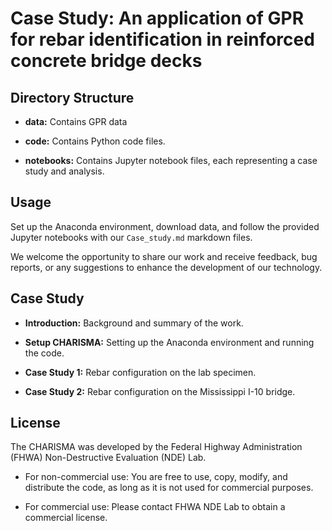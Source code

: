# Case Study: An application of GPR for rebar identification in reinforced concrete bridge decks


## Directory Structure

- **data:** Contains GPR data

- **code:** Contains Python code files.

- **notebooks:** Contains Jupyter notebook files, each representing a case study and analysis.

## Usage

Set up the Anaconda environment, download data, and follow the provided Jupyter notebooks with our `Case_study.md` markdown files.

We welcome the opportunity to share our work and receive feedback, bug reports, or any suggestions to enhance the development of our technology.

## Case Study

- **Introduction:** Background and summary of the work.

- **Setup CHARISMA:** Setting up the Anaconda environment and running the code.

- **Case Study 1:** Rebar configuration on the lab specimen.

- **Case Study 2:** Rebar configuration on the Mississippi I-10 bridge.

## License

The CHARISMA was developed by the Federal Highway Administration (FHWA) Non-Destructive Evaluation (NDE) Lab.

- For non-commercial use: You are free to use, copy, modify, and distribute the code, as long as it is not used for commercial purposes.

- For commercial use: Please contact FHWA NDE Lab to obtain a commercial license.

